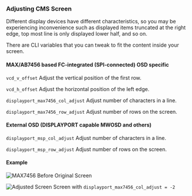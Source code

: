 ### Adjusting CMS Screen

Different display devices have different characteristics, so you may be experiencing inconvenience such as displayed items truncated at the right edge, top most line is only displayed lower half, and so on.

There are CLI variables that you can tweak to fit the content inside your screen.

#### MAX/AB7456 based FC-integrated (SPI-connected) OSD specific

`vcd_v_offset`
Adjust the vertical position of the first row.

`vcd_h_offset`
Adjust the horizontal position of the left edge.

`displayport_max7456_col_adjust`
Adjust number of characters in a line.

`displayport_max7456_row_adjust`
Adjust number of rows on the screen.

#### External OSD (DISPLAYPORT capable MWOSD and others)

`displayport_msp_col_adjust`
Adjust number of characters in a line.

`displayport_msp_row_adjust`
Adjust number of rows on the screen.

#### Example

![MAX7456 Before](https://cloud.githubusercontent.com/assets/14850998/21984495/9068762e-dc39-11e6-94e5-fde94f0a47d2.jpg)
Original Screen

![Adjusted Screen](https://cloud.githubusercontent.com/assets/14850998/21984498/9237de54-dc39-11e6-9ee5-94fa6bab2d07.jpg)
Screen with `displayport_max7456_col_adjust = -2`
